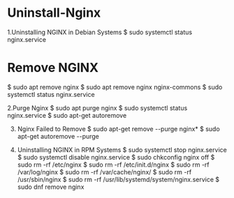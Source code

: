 # Uninstall-Nginx

1.Uninstalling NGINX in Debian Systems
$ sudo systemctl status nginx.service 
# Remove NGINX
$ sudo apt remove nginx
$ sudo apt remove nginx nginx-commons
$ sudo systemctl status nginx.service

2.Purge Nginx
$ sudo apt purge nginx
$ sudo systemctl status nginx.service
$ sudo apt-get autoremove

3. Nginx Failed to Remove
$ sudo apt-get remove --purge nginx*
$ sudo apt-get autoremove --purge

3. Uninstalling NGINX in RPM Systems
$ sudo systemctl stop nginx.service
$ sudo systemctl disable nginx.service
$ sudo chkconfig nginx off
$ sudo rm -rf /etc/nginx
$ sudo rm -rf /etc/init.d/nginx
$ sudo rm -rf /var/log/nginx
$ sudo rm -rf /var/cache/nginx/
$ sudo rm -rf /usr/sbin/nginx
$ sudo rm -rf /usr/lib/systemd/system/nginx.service
$ sudo dnf remove nginx
